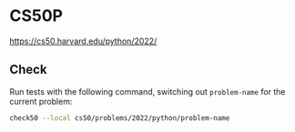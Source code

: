 # CS50P

https://cs50.harvard.edu/python/2022/

## Check

Run tests with the following command, switching out `problem-name` for the current problem:

```sh
check50 --local cs50/problems/2022/python/problem-name
```
